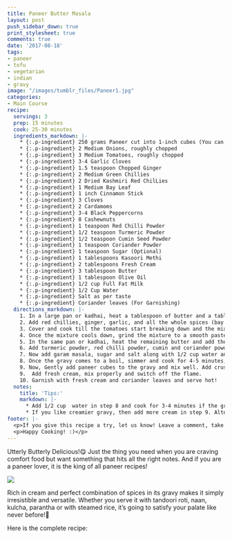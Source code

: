 ```yaml
---
title: Paneer Butter Masala
layout: post
push_sidebar_down: true
print_stylesheet: true
comments: true
date: '2017-08-18'
tags:
- paneer
- tofu
- vegetarian
- indian
- gravy
image: "/images/tumblr_files/Paneer1.jpg"
categories:
- Main Course
recipe:
  servings: 3
  prep: 15 minutes
  cook: 25-30 minutes
  ingredients_markdown: |-
    * {:.p-ingredient} 250 grams Paneer cut into 1-inch cubes (You can also use Tofu)
    * {:.p-ingredient} 2 Medium Onions, roughly chopped
    * {:.p-ingredient} 3 Medium Tomatoes, roughly chopped
    * {:.p-ingredient} 3-4 Garlic Cloves
    * {:.p-ingredient} 1.5 teaspoon Chopped Ginger
    * {:.p-ingredient} 2 Medium Green Chillies
    * {:.p-ingredient} 2 Dried Kashmiri Red ChilLies
    * {:.p-ingredient} 1 Medium Bay Leaf
    * {:.p-ingredient} 1 inch Cinnamon Stick
    * {:.p-ingredient} 3 Cloves
    * {:.p-ingredient} 2 Cardamoms
    * {:.p-ingredient} 3-4 Black Peppercorns
    * {:.p-ingredient} 8 Cashewnuts
    * {:.p-ingredient} 1 teaspoon Red Chilli Powder
    * {:.p-ingredient} 1/2 teaspoon Turmeric Powder
    * {:.p-ingredient} 1/2 teaspoon Cumin Seed Powder
    * {:.p-ingredient} 1 teaspoon Coriander Powder
    * {:.p-ingredient} 1 teaspoon Sugar (Optional)
    * {:.p-ingredient} 1 tablespoons Kasoori Methi
    * {:.p-ingredient} 2 tablespoons Fresh Cream
    * {:.p-ingredient} 3 tablespoon Butter
    * {:.p-ingredient} 1 tablespoon Olive Oil
    * {:.p-ingredient} 1/2 cup Full Fat Milk
    * {:.p-ingredient} 1/2 Cup Water
    * {:.p-ingredient} Salt as per taste
    * {:.p-ingredient} Coriander leaves (For Garnishing)
  directions_markdown: |-
    1. In a large pan or kadhai, heat a tablespoon of butter and a tablespoon of oil.
    2. Add red chillies, ginger, garlic, and all the whole spices (bay leaves, cinnamon, cloves, cardamom and peppercorns). Saute for a minute or two and add green chillies, cashew nuts, and onions. Once the onions turn translucent, add the tomatoes. Mix well.
    3. Cover and cook till the tomatoes start breaking down and the mixture starts leaving oil at the edges. It will take 5-7 minutes. Switch off the flame and set aside to cool.
    4. Once the mixture cools down, grind the mixture to a smooth paste.
    5. In the same pan or kadhai, heat the remaining butter and add the gravy paste made in step 4.
    6. Add turmeric powder, red chilli powder, cumin and coriander powder. Mix well.
    7. Now add garam masala, sugar and salt along with 1/2 cup water and 1/2 cup milk. Bring the gravy to a boil.
    8. Once the gravy comes to a boil, simmer and cook for 4-5 minutes, till the oil separates slightly.
    9. Now, Gently add paneer cubes to the gravy and mix well. Add crushed kasoori methi and cook for approx 2 minutes or until you get the desired consistency.
    9.  Add fresh cream, mix properly and switch off the flame.
    10. Garnish with fresh cream and coriander leaves and serve hot!
  notes:
    title: 'Tips:'
    markdown: |-
      * Add 1/2 cup  water in step 8 and cook for 3-4 minutes if the gravy is too thick.
      * If you like creamier gravy, then add more cream in step 9. Alternatively, if you do not like creamy taste, then you can altogether avoid using cream.
footer: |-
  <p>If you give this recipe a try, let us know! Leave a comment, take a picture, post it on Instagram and tag us @hungertreats.</p>
  <p>Happy Cooking! :)</p>
---
```


Utterly Butterly Delicious!😋 Just the thing you need when you are craving comfort food but want something that hits all the right notes. And if you are a paneer lover, it is the king of all paneer recipes!

![]({{site.url}}/images/tumblr_files/Paneer2.jpg)

Rich in cream and perfect combination of spices in its gravy makes it simply irresistible and versatile. Whether you serve it with tandoori roti, naan, kulcha, parantha or with steamed rice, it’s going to satisfy your palate like never before!🍛


Here is the complete recipe:
